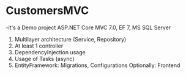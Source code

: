 # CustomersMVC
-it's a Demo project ASP.NET Core MVC 7.0, EF 7, MS SQL Server

1. Multilayer architecture (Service, Repository)
2. At least 1 controller
3. DependencyInjection usage
4. Usage of Tasks (async)
5. EntityFramework: Migrations, Configurations
Optionally: Frontend
